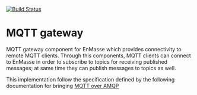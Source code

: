 [![Build Status](https://travis-ci.org/EnMasseProject/mqtt-gateway.svg?branch=master)](https://travis-ci.org/EnMasseProject/mqtt-gateway)

# MQTT gateway
MQTT gateway component for EnMasse which provides connectivity to remote MQTT clients. Through this components, MQTT clients can connect to EnMasse in order to subscribe to topics for receiving published messages; at same time they can publish messages to topics as well.

This implementation follow the specification defined by the following documentation for bringing [MQTT over AMQP](../../documentation/mqtt-over-amqp)

